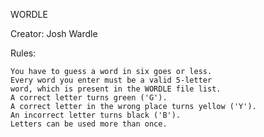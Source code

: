 WORDLE

Creator: Josh Wardle 


Rules:

    You have to guess a word in six goes or less.
    Every word you enter must be a valid 5-letter 
    word, which is present in the WORDLE file list.
    A correct letter turns green ('G').
    A correct letter in the wrong place turns yellow ('Y').
    An incorrect letter turns black ('B').
    Letters can be used more than once.

